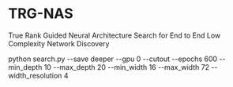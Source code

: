 # TRG-NAS
True Rank Guided Neural Architecture Search for End to End Low Complexity Network Discovery

python search.py --save deeper --gpu 0 --cutout --epochs 600 --min_depth 10 --max_depth 20 --min_width 16 --max_width 72 --width_resolution 4 
